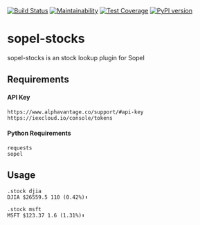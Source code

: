 [![Build Status](https://travis-ci.com/RustyBower/sopel-stocks.svg?branch=master)](https://travis-ci.com/RustyBower/sopel-stocks)
[![Maintainability](https://api.codeclimate.com/v1/badges/719931784d9152a50a09/maintainability)](https://codeclimate.com/github/RustyBower/sopel-stocks/maintainability)
[![Test Coverage](https://api.codeclimate.com/v1/badges/719931784d9152a50a09/test_coverage)](https://codeclimate.com/github/RustyBower/sopel-stocks/test_coverage)
[![PyPI version](https://badge.fury.io/py/sopel-modules.stocks.svg)](https://badge.fury.io/py/sopel-modules.stocks)

# sopel-stocks
sopel-stocks is an stock lookup plugin for Sopel

## Requirements
#### API Key
```
https://www.alphavantage.co/support/#api-key
https://iexcloud.io/console/tokens
```

#### Python Requirements
```
requests
sopel
```

## Usage
```
.stock djia
DJIA $26559.5 110 (0.42%)⬆

.stock msft
MSFT $123.37 1.6 (1.31%)⬆
```
